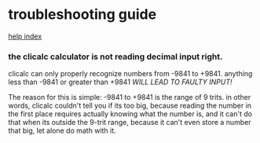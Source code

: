 # troubleshooting guide
[help index](index.md)
### the clicalc calculator is not reading decimal input right.
clicalc can only properly recognize numbers from -9841 to +9841. anything less
than -9841 or greater than +9841 _WILL LEAD TO FAULTY INPUT!_

The reason for this is simple: -9841 to +9841 is the range of 9 trits.
in other words, clicalc couldn't tell you if its too big, because reading
the number in the first place requires actually knowing what the number is,
and it can't do that when its outside the 9-trit range, because it can't even
store a number that big, let alone do math with it.